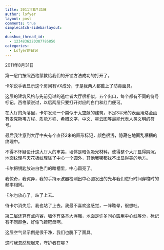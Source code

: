 ```yaml
---
title: 2011年8月31日
author: lofyer
layout: post
comments: true
simplecatch-sidebarlayout:
  - 
duoshuo_thread_id:
  - 1234836220387786850
categories:
  - Lofyer的日记
---
```

2011年8月31日

第一层门按照西格蒙教给我们的开锁方法成功的打开了。

卡尔说手表显示这个房间有VX成分，于是我两人都戴上了防毒面具。

这层的建筑风格与先前见过的逃亡者大厅很相似，五个出口，每个都有不同的符号标记。西格蒙说过，以后两层只要打开对应的白门和红门便可。

在大厅的角落里，卡尔发现一个类似于太空舱的建筑，不足3平米的表面用烙金画有麦克斯韦方程、质能方程、希腊文字、中文、星云图等最能代表人类文明的符号。

最后我注意到大厅中央有个直径2米的圆形标记，颜色很浅，隐藏在地面乱糟糟的纹理中。

不得不怀疑设计这大厅人的审美，墙体是暗色吸光材料，使得整个大厅显得阴沉，地面纹理与天花板纹理除了中心一个圆外，其他我哪都找不出显得美的地方。

卡尔把钥匙放进白色门的暗槽里，中心圆亮了。

我惊奇，我诧异，我的手持示波器检测出中心圆发出的光与我们进行时间穿梭时的频率相同。

卡尔也放心了，站了上去。

待卡尔消失后，我也站了上去。我最不喜欢这感觉，一阵眩晕，很想吐。

第二层还算有点内容，墙体有洛基大浮雕，地面是许多同心圆用中心线等分，标记有不同颜色，好像飞镖靶盘啊。

这层空气显示倒是很干净，我们也脱下了面具。

这时我忽然想起来，守护者在哪？